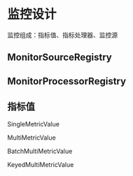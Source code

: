 # 监控设计
监控组成：指标值、指标处理器、监控源


## MonitorSourceRegistry


## MonitorProcessorRegistry


## 指标值

SingleMetricValue

MultiMetricValue

BatchMultiMetricValue

KeyedMultiMetricValue




